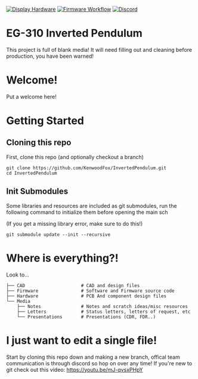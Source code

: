 [![Display Hardware](https://github.com/KenwoodFox/EG-310-InvertedPendulum/actions/workflows/hardware_workflow.yml/badge.svg)](https://github.com/KenwoodFox/EG-310-InvertedPendulum/actions/workflows/hardware_workflow.yml)
[![Firmware Workflow](https://github.com/KenwoodFox/EG-310-InvertedPendulum/actions/workflows/firmware_workflow.yml/badge.svg)](https://github.com/KenwoodFox/EG-310-InvertedPendulum/actions/workflows/firmware_workflow.yml)
[![Discord](https://img.shields.io/discord/914358168379867216.svg?label=&logo=discord&logoColor=ffffff&color=7389D8&labelColor=6A7EC2)](https://discord.gg/Eczua62m7v)

EG-310 Inverted Pendulum
========================

This project is full of blank media! It will need filling out and cleaning before production, you have been warned!

# Welcome!

Put a welcome here!

# Getting Started

## Cloning this repo

First, clone this repo (and optionally checkout a branch)

```shell
git clone https://github.com/KenwoodFox/InvertedPendulum.git
cd InvertedPendulum
```

## Init Submodules

Some libraries and resources are included as git submodules, run the following
command to initialize them before opening the main sch

(If you get a missing library error, make sure to do this!)

```shell
git submodule update --init --recursive
```

# Where is everything?!

Look to...
```shell
├── CAD                     # CAD and design files
├── Firmware                # Software and Firmware source code
├── Hardware                # PCB And component design files
└── Media
    ├── Notes               # Notes and scratch ideas/misc resources
    ├── Letters             # Status letters, letters of request, etc
    └── Presentations       # Presentations (CDR, FDR..)
```

# I just want to edit a single file!

Start by cloning this repo down and making a new branch, offical team communication
is through discord so hop on over any time! If you're new to git check out this video: https://youtu.be/mJ-qvsxPHpY

